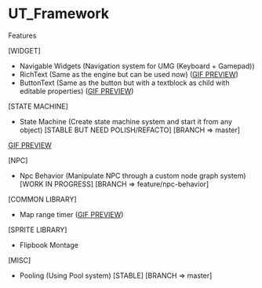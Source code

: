 # UT_Framework

Features 

[WIDGET]
- Navigable Widgets (Navigation system for UMG (Keyboard + Gamepad))
- RichText (Same as the engine but can be used now) ([GIF PREVIEW](https://image.ibb.co/mRCjgS/Rich_Text_Overview.gif))
- ButtonText (Same as the button but with a textblock as child with editable properties) ([GIF PREVIEW](http://image.ibb.co/h485Ln/Button_Text_Overview.gif))

[STATE MACHINE]
- State Machine (Create state machine system and start it from any object) [STABLE BUT NEED POLISH/REFACTO] [BRANCH => master]

[GIF PREVIEW](https://image.ibb.co/dBXf37/SM_Overview.gif)

[NPC]
- Npc Behavior (Manipulate NPC through a custom node graph system) [WORK IN PROGRESS] [BRANCH => feature/npc-behavior]

[COMMON LIBRARY]
- Map range timer ([GIF PREVIEW](http://image.ibb.co/ddt0mS/Map_Range_Timer_Overview.gif))

[SPRITE LIBRARY]
- Flipbook Montage

[MISC]
- Pooling (Using Pool system) [STABLE] [BRANCH => master]
